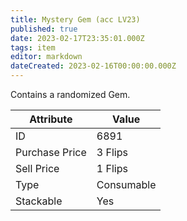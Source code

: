 ```yaml
---
title: Mystery Gem (acc LV23)
published: true
date: 2023-02-17T23:35:01.000Z
tags: item
editor: markdown
dateCreated: 2023-02-16T00:00:00.000Z
---
```


Contains a randomized Gem.

|Attribute|Value|
|-|-|
|ID|6891|
|Purchase Price|3 Flips|
|Sell Price|1 Flips|
|Type|Consumable|
|Stackable|Yes|


